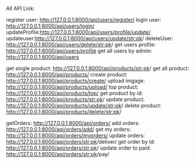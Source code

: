 All API Link:

register user: http://127.0.0.1:8000/api/users/register/
login user: http://127.0.0.1:8000/api/users/login/
updateProfile:http://127.0.0.1:8000/api/users/profile/update/
updateuser:http://127.0.0.1:8000/api/users/update/<str:pk>/
deleteUser: http://127.0.0.1:8000/api/users/delete/<str:pk>/
get users profile: http://127.0.0.1:8000/api/users/profile
get all users by admin: http://127.0.0.1:8000/api/users


get single product: http://127.0.0.1:8000/api/products/<str:pk>/
get all product: http://127.0.0.1:8000/api/products/
create product: http://127.0.0.1:8000/api/products/create/
upload imgage: http://127.0.0.1:8000/api/products/upload/
top product: http://127.0.0.1:8000/api/products/top/
get product by id: http://127.0.0.1:8000/api/products/<str:pk>/
update product: http://127.0.0.1:8000/api/products/update/<str:pk>/
delete product: http://127.0.0.1:8000/api/products/delete/<str:pk>/


getOrders: http://127.0.0.1:8000/api/orders/
add orders: http://127.0.0.1:8000/api/orders/add/
get my orders: http://127.0.0.1:8000/api/orders/myorders/
update orders: http://127.0.0.1:8000/api/orders/<str:pk>/deliver/
get order by id: http://127.0.0.1:8000/api/orders/<str:pk>/
update order to paid: http://127.0.0.1:8000/api/orders/<str:pk>/pay/
